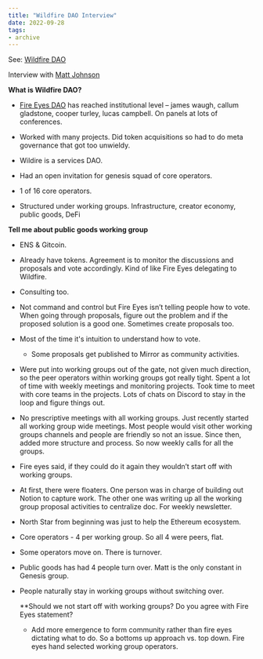 ```yaml
---
title: "Wildfire DAO Interview"
date: 2022-09-28
tags:
- archive
---
```


See: [Wildfire DAO](/notes/Wildfire%20DAO.md)

Interview with [Matt Johnson](https://twitter.com/OmnistratMatt)

**What is Wildfire DAO?**

- [Fire Eyes DAO](/notes/Fire%20Eyes%20DAO.md) has reached institutional level – james waugh, callum gladstone, cooper turley, lucas campbell. On panels at lots of conferences. 

- Worked with many projects. Did token acquisitions so had to do meta governance that got too unwieldy. 

- Wildire is a services DAO. 

- Had an open invitation for genesis squad of core operators. 

- 1 of 16 core operators. 

- Structured under working groups. Infrastructure, creator economy, public goods, DeFi

**Tell me about public goods working group**

- ENS & Gitcoin. 

- Already have tokens. Agreement is to monitor the discussions and proposals and vote accordingly. Kind of like Fire Eyes delegating to Wildfire. 

- Consulting too. 

- Not command and control but Fire Eyes isn’t telling people how to vote. When going through proposals, figure out the problem and if the proposed solution is a good one. Sometimes create proposals too. 

- Most of the time it's intuition to understand how to vote. 

  - Some proposals get published to Mirror as community activities. 

- Were put into working groups out of the gate, not given much direction, so the peer operators within working groups got really tight. Spent a lot of time with weekly meetings and monitoring projects. Took time to meet with core teams in the projects. Lots of chats on Discord to stay in the loop and figure things out.  

- No prescriptive meetings with all working groups. Just recently started all working group wide meetings. Most people would visit other working groups channels and people are friendly so not an issue. Since then, added more structure and process. So now weekly calls for all the groups. 

- Fire eyes said, if they could do it again they wouldn’t start off with working groups. 

- At first, there were floaters. One person was in charge of building out Notion to capture work. The other one was writing up all the working group proposal activities to centralize doc. For weekly newsletter. 

- North Star from beginning was just to help the Ethereum ecosystem. 

- Core operators - 4 per working group. So all 4 were peers, flat. 

- Some operators move on. There is turnover. 

- Public goods has had 4 people turn over. Matt is the only constant in Genesis group. 

- People naturally stay in working groups without switching over. 

  **Should we not start off with working groups? Do you agree with Fire Eyes statement?

	- Add more emergence to form community rather than fire eyes dictating what to do. So a bottoms up approach vs. top down. Fire eyes hand selected working group operators.


